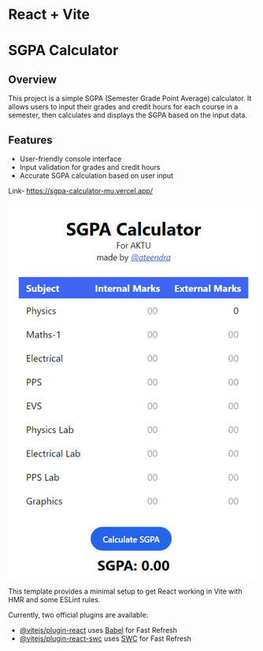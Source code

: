 # React + Vite

# SGPA Calculator

## Overview

This project is a simple SGPA (Semester Grade Point Average) calculator. It allows users to input their grades and credit hours for each course in a semester, then calculates and displays the SGPA based on the input data.

## Features

- User-friendly console interface
- Input validation for grades and credit hours
- Accurate SGPA calculation based on user input

Link- https://sgpa-calculator-mu.vercel.app/

![alt text](image.png)

This template provides a minimal setup to get React working in Vite with HMR and some ESLint rules.

Currently, two official plugins are available:

- [@vitejs/plugin-react](https://github.com/vitejs/vite-plugin-react/blob/main/packages/plugin-react/README.md) uses [Babel](https://babeljs.io/) for Fast Refresh
- [@vitejs/plugin-react-swc](https://github.com/vitejs/vite-plugin-react-swc) uses [SWC](https://swc.rs/) for Fast Refresh
